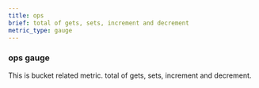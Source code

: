 ```yaml
---
title: ops
brief: total of gets, sets, increment and decrement
metric_type: gauge
---
```

### ops gauge

This is bucket related metric. total of gets, sets, increment and decrement.
